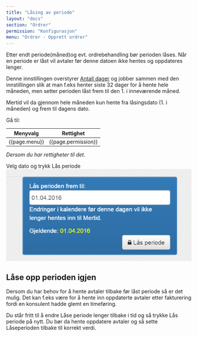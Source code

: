 ```yaml
---
title: "Låsing av periode"
layout: "docs"
section: "Ordrer"
permission: "Konfigurasjon"
menu: "Ordrer - Opprett ordrer"
---
```


Etter endt periode(måned)og evt. ordrebehandling bør perioden låses.
Når en periode er låst vil avtaler før denne datoen ikke hentes og oppdateres lenger. 

Denne innstillingen overstyrer [Antall dager](../innstillinger/konfigurasjon/antall_dager) og jobber sammen med den innstillingen slik at man f.eks henter siste 32 dager for å hente hele måneden,
men setter perioden låst frem til den 1. i inneværende måned.

Mertid vil da gjennom hele måneden kun hente fra låsingsdato (1. i måneden) og frem til dagens dato.


Gå til:

| Menyvalg      | Rettighet           |
|---------------|---------------------|
| {{page.menu}} | {{page.permission}} |

*Dersom du har rettigheter til det.*

Velg dato og trykk Lås periode
![Lås periode](img/lock_period.png)


## Låse opp perioden igjen

Dersom du har behov for å hente avtaler tilbake før låst periode så er det mulig.
Det kan f.eks være for å hente inn oppdaterte avtaler etter fakturering fordi en konsulent hadde glemt en timeføring.

Du står fritt til å endre Låse periode lenger tilbake i tid og så trykke Lås periode på nytt.
Du bør da hente oppdatere avtaler og så sette Låseperioden tilbake til korrekt verdi. 
